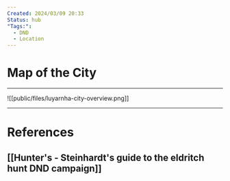 ```yaml
---
Created: 2024/03/09 20:33
Status: hub
"Tags:":
  - DND
  - Location
---
```

# Map of the City
---
![[public/files/luyarnha-city-overview.png]]

---
# References
## [[Hunter's - Steinhardt's guide to the eldritch hunt DND campaign]]